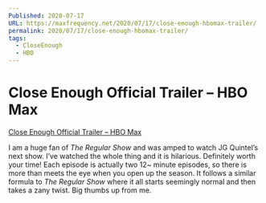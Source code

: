 ```yaml
---
Published: 2020-07-17
URL: https://maxfrequency.net/2020/07/17/close-enough-hbomax-trailer/
permalink: 2020/07/17/close-enough-hbomax-trailer/
tags:
  - CloseEnough
  - HBO
---
```

# Close Enough Official Trailer – HBO Max

[Close Enough Official Trailer – HBO Max](https://www.youtube.com/watch?v=3sfQehgUUFQ&feature=share)

I am a huge fan of *The Regular Show* and was amped to watch JG Quintel’s next show. I’ve watched the whole thing and it is hilarious. Definitely worth your time! Each episode is actually two 12~ minute episodes, so there is more than meets the eye when you open up the season. It follows a similar formula to *The Regular Show* where it all starts seemingly normal and then takes a zany twist. Big thumbs up from me.
